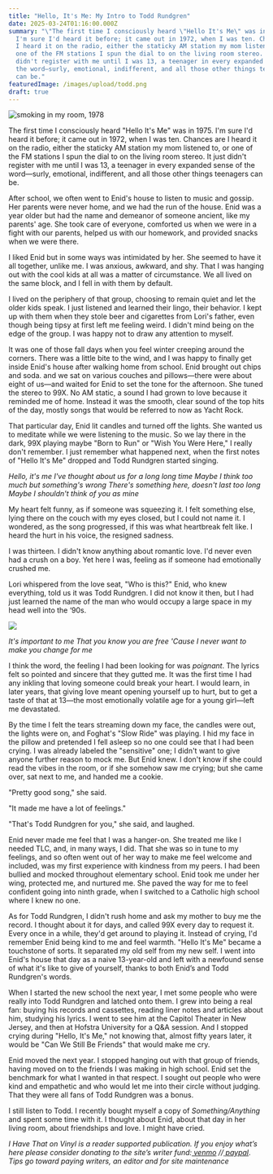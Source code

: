 ```yaml
---
title: "Hello, It's Me: My Intro to Todd Rundgren"
date: 2025-03-24T01:16:00.000Z
summary: "\"The first time I consciously heard \"Hello It's Me\" was in 1975.
  I'm sure I'd heard it before; it came out in 1972, when I was ten. Chances are
  I heard it on the radio, either the staticky AM station my mom listened to, or
  one of the FM stations I spun the dial to on the living room stereo. It just
  didn't register with me until I was 13, a teenager in every expanded sense of
  the word—surly, emotional, indifferent, and all those other things teenagers
  can be."
featuredImage: /images/upload/todd.png
draft: true
---
```

![smoking in my room, 1978](/images/upload/todd.png "smoking in my room, 1978")



The first time I consciously heard "Hello It's Me" was in 1975. I'm sure I'd heard it before; it came out in 1972, when I was ten. Chances are I heard it on the radio, either the staticky AM station my mom listened to, or one of the FM stations I spun the dial to on the living room stereo. It just didn't register with me until I was 13, a teenager in every expanded sense of the word—surly, emotional, indifferent, and all those other things teenagers can be.

After school, we often went to Enid's house to listen to music and gossip. Her parents were never home, and we had the run of the house. Enid was a year older but had the name and demeanor of someone ancient, like my parents' age. She took care of everyone, comforted us when we were in a fight with our parents, helped us with our homework, and provided snacks when we were there. 

I liked Enid but in some ways was intimidated by her. She seemed to have it all together, unlike me. I was anxious, awkward, and shy. That I was hanging out with the cool kids at all was a matter of circumstance. We all lived on the same block, and I fell in with them by default.

I lived on the periphery of that group, choosing to remain quiet and let the older kids speak. I just listened and learned their lingo, their behavior. I kept up with them when they stole beer and cigarettes from Lori's father, even though being tipsy at first left me feeling weird. I didn't mind being on the edge of the group. I was happy not to draw any attention to myself.

It was one of those fall days when you feel winter creeping around the corners. There was a little bite to the wind, and I was happy to finally get inside Enid's house after walking home from school. Enid brought out chips and soda. and we sat on various couches and pillows—there were about eight of us—and waited for Enid to set the tone for the afternoon. She tuned the stereo to 99X. No AM static, a sound I had grown to love because it reminded me of home. Instead it was the smooth, clear sound of the top hits of the day, mostly songs that would be referred to now as Yacht Rock.

That particular day, Enid lit candles and turned off the lights. She wanted us to meditate while we were listening to the music. So we lay there in the dark, 99X playing maybe "Born to Run" or "Wish You Were Here," I really don't remember. I just remember what happened next, when the first notes of "Hello It's Me" dropped and Todd Rundgren started singing.

*Hello, it's me
I've thought about us for a long long time
Maybe I think too much but something's wrong
There's something here, doesn't last too long
Maybe I shouldn't think of you as mine*

My heart felt funny, as if someone was squeezing it. I felt something else, lying there on the couch with my eyes closed, but I could not name it. I wondered, as the song progressed, if this was what heartbreak felt like. I heard the hurt in his voice, the resigned sadness.

I was thirteen. I didn't know anything about romantic love. I'd never even had a crush on a boy. Yet here I was, feeling as if someone had emotionally crushed me.

Lori whispered from the love seat, "Who is this?" Enid, who knew everything, told us it was Todd Rundgren. I did not know it then, but I had just learned the name of the man who would occupy a large space in my head well into the ‘90s.

![](/images/upload/img_4573.jpg)

*It's important to me
That you know you are free
'Cause I never want to make you change for me*

I think the word, the feeling I had been looking for was *poignant*. The lyrics felt so pointed and sincere that they gutted me. It was the first time I had any inkling that loving someone could break your heart. I would learn, in later years, that giving love meant opening yourself up to hurt, but to get a taste of that at 13—the most emotionally volatile age for a young girl—left me devastated.

By the time I felt the tears streaming down my face, the candles were out, the lights were on, and Foghat's "Slow Ride" was playing. I hid my face in the pillow and pretended I fell asleep so no one could see that I had been crying. I was already labeled the "sensitive" one; I didn't want to give anyone further reason to mock me. But Enid knew. I don't know if she could read the vibes in the room, or if she somehow saw me crying; but she came over, sat next to me, and handed me a cookie.

"Pretty good song," she said.

"It made me have a lot of feelings."

"That's Todd Rundgren for you," she said, and laughed.

Enid never made me feel that I was a hanger-on. She treated me like I needed TLC, and, in many ways, I did. That she was so in tune to my feelings, and so often went out of her way to make me feel welcome and included, was my first experience with kindness from my peers. I had been bullied and mocked throughout elementary school. Enid took me under her wing, protected me, and nurtured me. She paved the way for me to feel confident going into ninth grade, when I switched to a Catholic high school where I knew no one.

As for Todd Rundgren, I didn't rush home and ask my mother to buy me the record. I thought about it for days, and called 99X every day to request it. Every once in a while, they'd get around to playing it. Instead of crying, I'd remember Enid being kind to me and feel warmth. "Hello It's Me" became a touchstone of sorts. It separated my old self from my new self. I went into Enid's house that day as a naive 13-year-old and left with a newfound sense of what it's like to give of yourself, thanks to both Enid’s and Todd Rundgren's words.

When I started the new school the next year, I met some people who were really into Todd Rundgren and latched onto them. I grew into being a real fan: buying his records and cassettes, reading liner notes and articles about him, studying his lyrics. I went to see him at the Capitol Theater in New Jersey, and then at Hofstra University for a Q&A session. And I stopped crying during "Hello, It's Me," not knowing that, almost fifty years later, it would be "Can We Still Be Friends" that would make me cry.

Enid moved the next year. I stopped hanging out with that group of friends, having moved on to the friends I was making in high school. Enid set the benchmark for what I wanted in that respect. I sought out people who were kind and empathetic and who would let me into their circle without judging. That they were all fans of Todd Rundgren was a bonus.

I still listen to Todd. I recently bought myself a copy of *Something/Anything* and spent some time with it. I thought about Enid, about that day in her living room, about friendships and love. I might have cried.

*I Have That on Vinyl is a reader supported publication. If you enjoy what’s here please consider donating to the site’s writer fund:[ venmo](https://account.venmo.com/u/Michele-Catalano2659) //[ paypal](https://www.paypal.com/paypalme/goingitaloneny?country.x=US&locale.x=en_US)*. *Tips go toward paying writers, an editor and for site maintenance*
